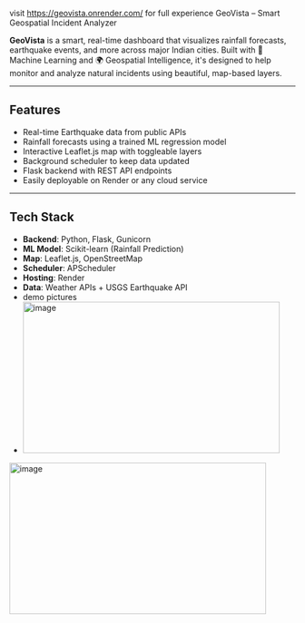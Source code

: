 visit https://geovista.onrender.com/ for full experience
GeoVista – Smart Geospatial Incident Analyzer

**GeoVista** is a smart, real-time dashboard that visualizes rainfall forecasts, earthquake events, and more across major Indian cities. Built with 🧠 Machine Learning and 🌍 Geospatial Intelligence, it's designed to help monitor and analyze natural incidents using beautiful, map-based layers.

---

## Features

-  Real-time Earthquake data from public APIs
-  Rainfall forecasts using a trained ML regression model
-  Interactive Leaflet.js map with toggleable layers
-  Background scheduler to keep data updated
-  Flask backend with REST API endpoints
-  Easily deployable on Render or any cloud service

---

##  Tech Stack

- **Backend**: Python, Flask, Gunicorn
- **ML Model**: Scikit-learn (Rainfall Prediction)
- **Map**: Leaflet.js, OpenStreetMap
- **Scheduler**: APScheduler
- **Hosting**: Render
- **Data**: Weather APIs + USGS Earthquake API
- demo pictures
- <img width="452" height="267" alt="image" src="https://github.com/user-attachments/assets/ca988275-36be-4659-b0d2-09a20916ff5a" />

<img width="452" height="267" alt="image" src="https://github.com/user-attachments/assets/a7b17d61-32f2-4e64-861d-4c0700963343" />
